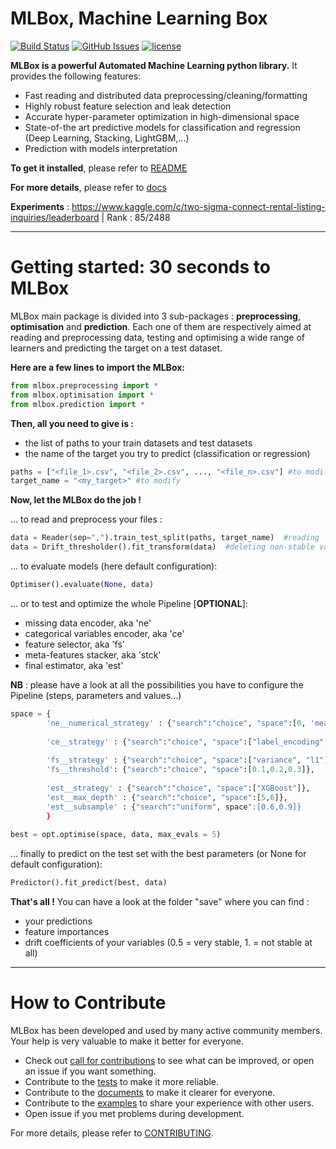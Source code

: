 MLBox, Machine Learning Box
===========================
[![Build Status](https://travis-ci.org/AxeldeRomblay/MLBox.svg?branch=master)](https://travis-ci.org/AxeldeRomblay/MLBox)
[![GitHub
Issues](https://img.shields.io/github/issues/AxeldeRomblay/MLBox.svg)](https://github.com/AxeldeRomblay/MLBox/issues)
[![license](https://img.shields.io/github/license/mashape/apistatus.svg)]((https://img.shields.io/github/license/mashape/apistatus.svg))

__MLBox is a powerful Automated Machine Learning python library.__ It provides the following features:

- Fast reading and distributed data preprocessing/cleaning/formatting
- Highly robust feature selection and leak detection
- Accurate hyper-parameter optimization in high-dimensional space
- State-of-the art predictive models for classification and regression (Deep Learning, Stacking, LightGBM,...)
- Prediction with models interpretation 


__To get it installed__, please refer to [README](https://github.com/AxeldeRomblay/MLBox/blob/master/python-package/README.md)

__For more details__, please refer to [docs](https://github.com/AxeldeRomblay/MLBox/tree/master/docs/documentation.md)

__Experiments__ : https://www.kaggle.com/c/two-sigma-connect-rental-listing-inquiries/leaderboard | Rank : 85/2488

--------------------------


Getting started: 30 seconds to MLBox
====================================

MLBox main package is divided into 3 sub-packages : __preprocessing__, __optimisation__ and __prediction__. Each one of them are respectively aimed at reading and preprocessing data, testing and optimising a wide range of learners and predicting the target on a test dataset.

__Here are a few lines to import the MLBox:__

```python
from mlbox.preprocessing import *
from mlbox.optimisation import *
from mlbox.prediction import *
```

__Then, all you need to give is :__ 
* the list of paths to your train datasets and test datasets
* the name of the target you try to predict (classification or regression)

```python
paths = ["<file_1>.csv", "<file_2>.csv", ..., "<file_n>.csv"] #to modify
target_name = "<my_target>" #to modify
```
__Now, let the MLBox do the job !__

... to read and preprocess your files : 

```python
data = Reader(sep=",").train_test_split(paths, target_name)  #reading
data = Drift_thresholder().fit_transform(data)  #deleting non-stable variables
```
... to evaluate models (here default configuration):

```python
Optimiser().evaluate(None, data)
```

... or to test and optimize the whole Pipeline [__OPTIONAL__]:
* missing data encoder, aka 'ne'
* categorical variables encoder, aka 'ce'
* feature selector, aka 'fs'
* meta-features stacker, aka 'stck'
* final estimator, aka 'est'

__NB__ : please have a look at all the possibilities you have to configure the Pipeline (steps, parameters and values...) 

```python
space = {
        'ne__numerical_strategy' : {"search":"choice", "space":[0, 'mean']},
                              
        'ce__strategy' : {"search":"choice", "space":["label_encoding", "random_projection"]},
                          
        'fs__strategy' : {"search":"choice", "space":["variance", "l1"]},
        'fs__threshold': {"search":"choice", "space":[0.1,0.2,0.3]},             
        
        'est__strategy' : {"search":"choice", "space":["XGBoost"]},
        'est__max_depth' : {"search":"choice", "space":[5,6]},
        'est__subsample' : {"search":"uniform", space":[0.6,0.9]}
        }
        
best = opt.optimise(space, data, max_evals = 5)
```
... finally to predict on the test set with the best parameters (or None for default configuration):

```python
Predictor().fit_predict(best, data)

```

__That's all !__ You can have a look at the folder "save" where you can find :
* your predictions
* feature importances
* drift coefficients of your variables (0.5 = very stable, 1. = not stable at all)

--------------------------


How to Contribute
=================

MLBox has been developed and used by many active community members. Your help is very valuable to make it better for everyone.

- Check out [call for contributions](https://github.com/AxeldeRomblay/MLBox/labels/call-for-contributions) to see what can be improved, or open an issue if you want something.
- Contribute to the [tests](https://github.com/AxeldeRomblay/MLBox/tree/master/tests) to make it more reliable. 
- Contribute to the [documents](https://github.com/AxeldeRomblay/MLBox/tree/master/docs) to make it clearer for everyone.
- Contribute to the [examples](https://github.com/AxeldeRomblay/MLBox/tree/master/examples) to share your experience with other users.
- Open issue if you met problems during development.

For more details, please refer to [CONTRIBUTING](https://github.com/AxeldeRomblay/MLBox/blob/master/CONTRIBUTING.rst).
